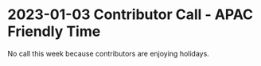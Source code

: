 # 2023-01-03 Contributor Call - APAC Friendly Time

No call this week because contributors are enjoying holidays.